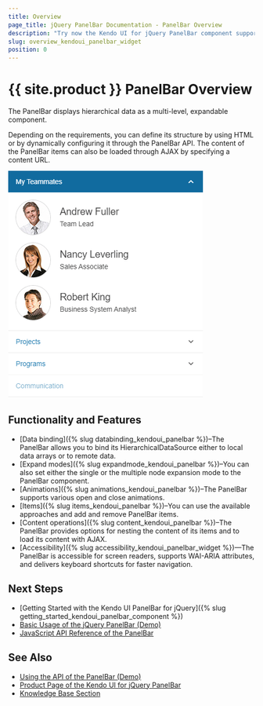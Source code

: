 ```yaml
---
title: Overview
page_title: jQuery PanelBar Documentation - PanelBar Overview
description: "Try now the Kendo UI for jQuery PanelBar component supporting options for binding it to local arrays or remote data, setting its single or multiple node expansion modes, displaying animations, and more."
slug: overview_kendoui_panelbar_widget
position: 0
---
```


# {{ site.product }} PanelBar Overview

The PanelBar displays hierarchical data as a multi-level, expandable component.

Depending on the requirements, you can define its structure by using HTML or by dynamically configuring it through the PanelBar API. The content of the PanelBar items can also be loaded through AJAX by specifying a content URL.

![Kendo UI for jQuery PanelBar Overview](images/panelbar-overview.png)

## Functionality and Features

* [Data binding]({% slug databinding_kendoui_panelbar %})–The PanelBar allows you to bind its HierarchicalDataSource either to local data arrays or to remote data.
* [Expand modes]({% slug expandmode_kendoui_panelbar %})–You can also set either the single or the multiple node expansion mode to the PanelBar component.
* [Animations]({% slug animations_kendoui_panelbar %})–The PanelBar supports various open and close animations.
* [Items]({% slug items_kendoui_panelbar %})–You can use the available approaches and add and remove PanelBar items.
* [Content operations]({% slug content_kendoui_panelbar %})–The PanelBar provides options for nesting the content of its items and to load its content with AJAX.
* [Accessibility]({% slug accessibility_kendoui_panelbar_widget %})&mdash;The PanelBar is accessible for screen readers, supports WAI-ARIA attributes, and delivers keyboard shortcuts for faster navigation.

## Next Steps

* [Getting Started with the Kendo UI PanelBar for jQuery]({% slug getting_started_kendoui_panelbar_component %})
* [Basic Usage of the jQuery PanelBar (Demo)](https://demos.telerik.com/kendo-ui/panelbar/index)
* [JavaScript API Reference of the PanelBar](/api/javascript/ui/panelbar)

## See Also

* [Using the API of the PanelBar (Demo)](https://demos.telerik.com/kendo-ui/panelbar/api)
* [Product Page of the Kendo UI for jQuery PanelBar](https://www.telerik.com/kendo-jquery-ui/panelbar)
* [Knowledge Base Section](/knowledge-base)
